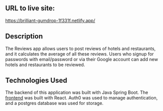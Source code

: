 ## URL to live site: 

https://brilliant-gumdrop-1f331f.netlify.app/

## Description

The Reviews app allows users to post reviews of hotels and restaurants, and it calculates the average of all these reviews. Users who signup for passwords with email/password or via their Google account can add new hotels and restaurants to be reviewed. 


## Technologies Used

The backend of this application was built with Java Spring Boot. The [frontend](https://github.com/kb789/Reviews_Frontend) was built with React. Auth0 was used to manage authentication, and a postgres database was used for storage.
